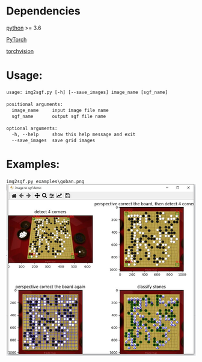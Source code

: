 # Dependencies
[python](https://www.python.org/) >= 3.6

[PyTorch](https://pytorch.org/)

[torchvision](https://pytorch.org/vision/stable/index.html)


# Usage:
```
usage: img2sgf.py [-h] [--save_images] image_name [sgf_name]

positional arguments:
  image_name     input image file name
  sgf_name       output sgf file name

optional arguments:
  -h, --help     show this help message and exit
  --save_images  save grid images
  ```

# Examples:

`img2sgf.py examples\goban.png`
![](example/1.jpg)




